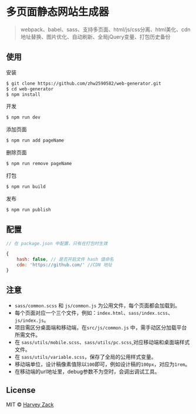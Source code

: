 # 多页面静态网站生成器
> webpack、babel、sass、支持多页面、html/js/css分离、html美化、cdn地址替换、图片优化、自动刷新、全局jQuery变量、打包历史备份

## 使用

安装

```sh
$ git clone https://github.com/zhw2590582/web-generator.git
$ cd web-generator
$ npm install
```

开发

```sh
$ npm run dev
```

添加页面

```sh
$ npm run add pageName
```

删除页面

```sh
$ npm run remove pageName
```

打包

```sh
$ npm run build
```

发布

```sh
$ npm run publish
```

## 配置

```js
// 在 package.json 中配置，只有在打包时生效

{
    hash: false, // 是否开启文件 hash 值命名
    cdn: 'https://github.com/' //CDN 地址
}

```

## 注意
* `sass/common.scss` 和 `js/common.js` 为公用文件，每个页面都会加载到。
* 每个页面对应一个三个文件，例如：`index.html`、`sass/index.scss`、`js/index.js`。
* 项目需区分桌面端和移动端，在`src/js/common.js` 中，需手动区分加载平台所需文件。
* 在 `sass/utils/mobile.scss`、`sass/utils/pc.scss`,对应移动端和桌面端样式文件。
* 在 `sass/utils/variable.scss`，保存了全局的公用样式变量。
* 移动端单位，设计稿像素值除以`100`即可，例如设计稿的`100px`，对应为`1rem`。
* 在移动端的url地址里，debug参数不为空时，会调出调试工具。


## License

MIT © [Harvey Zack](https://www.zhw-island.com/)